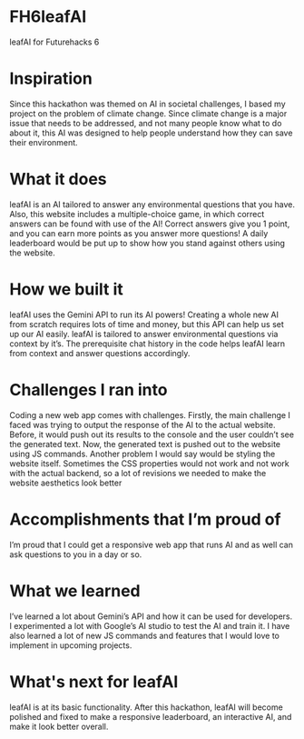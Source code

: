 # FH6leafAI
leafAI for Futurehacks 6

# Inspiration
Since this hackathon was themed on AI in societal challenges, I based my project on the problem of climate change. Since climate change is a major issue that needs to be addressed, and not many people know what to do about it, this AI was designed to help people understand how they can save their environment. 

# What it does
leafAI is an AI tailored to answer any environmental questions that you have. Also, this website includes a multiple-choice game, in which correct answers can be found with use of the AI! Correct answers give you 1 point, and you can earn more points as you answer more questions! A daily leaderboard would be put up to show how you stand against others using the website.

# How we built it
leafAI uses the Gemini API to run its AI powers! Creating a whole new AI from scratch requires lots of time and money, but this API can help us set up our AI easily. leafAI is tailored to answer environmental questions via context by it’s. The prerequisite chat history in the code helps leafAI learn from context and answer questions accordingly.

# Challenges I ran into
Coding a new web app comes with challenges. Firstly, the main challenge I faced was trying to output the response of the AI to the actual website. Before, it would push out its results to the console and the user couldn’t see the generated text. Now, the generated text is pushed out to the website using JS commands. Another problem I would say would be styling the website itself. Sometimes the CSS properties would not work and not work with the actual backend, so a lot of revisions we needed to make the website aesthetics look better

# Accomplishments that I’m proud of
I’m proud that I could get a responsive web app that runs AI and as well can ask questions to you in a day or so.

# What we learned
I’ve learned a lot about Gemini’s API and how it can be used for developers. I experimented a lot with Google’s AI studio to test the AI and train it. I have also learned a lot of new JS commands and features that I would love to implement in upcoming projects.

# What's next for leafAI
leafAI is at its basic functionality. After this hackathon, leafAI will become polished and fixed to make a responsive leaderboard, an interactive AI, and make it look better overall.
